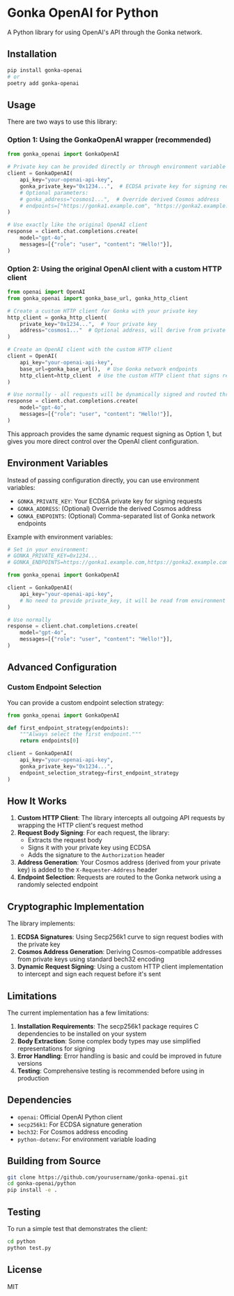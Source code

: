 # Gonka OpenAI for Python

A Python library for using OpenAI's API through the Gonka network.

## Installation

```bash
pip install gonka-openai
# or
poetry add gonka-openai
```

## Usage

There are two ways to use this library:

### Option 1: Using the GonkaOpenAI wrapper (recommended)

```python
from gonka_openai import GonkaOpenAI

# Private key can be provided directly or through environment variable GONKA_PRIVATE_KEY
client = GonkaOpenAI(
    api_key="your-openai-api-key",
    gonka_private_key="0x1234...",  # ECDSA private key for signing requests
    # Optional parameters:
    # gonka_address="cosmos1...",  # Override derived Cosmos address
    # endpoints=["https://gonka1.example.com", "https://gonka2.example.com"],  # Custom endpoints
)

# Use exactly like the original OpenAI client
response = client.chat.completions.create(
    model="gpt-4o",
    messages=[{"role": "user", "content": "Hello!"}],
)
```

### Option 2: Using the original OpenAI client with a custom HTTP client

```python
from openai import OpenAI
from gonka_openai import gonka_base_url, gonka_http_client

# Create a custom HTTP client for Gonka with your private key
http_client = gonka_http_client(
    private_key="0x1234...",  # Your private key
    address="cosmos1..."  # Optional address, will derive from private key if not provided
)

# Create an OpenAI client with the custom HTTP client
client = OpenAI(
    api_key="your-openai-api-key",
    base_url=gonka_base_url(),  # Use Gonka network endpoints
    http_client=http_client  # Use the custom HTTP client that signs requests
)

# Use normally - all requests will be dynamically signed and routed through Gonka
response = client.chat.completions.create(
    model="gpt-4o",
    messages=[{"role": "user", "content": "Hello!"}],
)
```

This approach provides the same dynamic request signing as Option 1, but gives you more direct control over the OpenAI client configuration.

## Environment Variables

Instead of passing configuration directly, you can use environment variables:

- `GONKA_PRIVATE_KEY`: Your ECDSA private key for signing requests
- `GONKA_ADDRESS`: (Optional) Override the derived Cosmos address
- `GONKA_ENDPOINTS`: (Optional) Comma-separated list of Gonka network endpoints

Example with environment variables:

```python
# Set in your environment:
# GONKA_PRIVATE_KEY=0x1234...
# GONKA_ENDPOINTS=https://gonka1.example.com,https://gonka2.example.com

from gonka_openai import GonkaOpenAI

client = GonkaOpenAI(
    api_key="your-openai-api-key",
    # No need to provide private_key, it will be read from environment
)

# Use normally
response = client.chat.completions.create(
    model="gpt-4o",
    messages=[{"role": "user", "content": "Hello!"}],
)
```

## Advanced Configuration

### Custom Endpoint Selection

You can provide a custom endpoint selection strategy:

```python
from gonka_openai import GonkaOpenAI

def first_endpoint_strategy(endpoints):
    """Always select the first endpoint."""
    return endpoints[0]

client = GonkaOpenAI(
    api_key="your-openai-api-key",
    gonka_private_key="0x1234...",
    endpoint_selection_strategy=first_endpoint_strategy
)
```

## How It Works

1. **Custom HTTP Client**: The library intercepts all outgoing API requests by wrapping the HTTP client's request method
2. **Request Body Signing**: For each request, the library:
   - Extracts the request body
   - Signs it with your private key using ECDSA
   - Adds the signature to the `Authorization` header
3. **Address Generation**: Your Cosmos address (derived from your private key) is added to the `X-Requester-Address` header
4. **Endpoint Selection**: Requests are routed to the Gonka network using a randomly selected endpoint

## Cryptographic Implementation

The library implements:

1. **ECDSA Signatures**: Using Secp256k1 curve to sign request bodies with the private key
2. **Cosmos Address Generation**: Deriving Cosmos-compatible addresses from private keys using standard bech32 encoding
3. **Dynamic Request Signing**: Using a custom HTTP client implementation to intercept and sign each request before it's sent

## Limitations

The current implementation has a few limitations:

1. **Installation Requirements**: The secp256k1 package requires C dependencies to be installed on your system
2. **Body Extraction**: Some complex body types may use simplified representations for signing
3. **Error Handling**: Error handling is basic and could be improved in future versions
4. **Testing**: Comprehensive testing is recommended before using in production

## Dependencies

- `openai`: Official OpenAI Python client
- `secp256k1`: For ECDSA signature generation
- `bech32`: For Cosmos address encoding
- `python-dotenv`: For environment variable loading

## Building from Source

```bash
git clone https://github.com/yourusername/gonka-openai.git
cd gonka-openai/python
pip install -e .
```

## Testing

To run a simple test that demonstrates the client:

```bash
cd python
python test.py
```

## License

MIT 